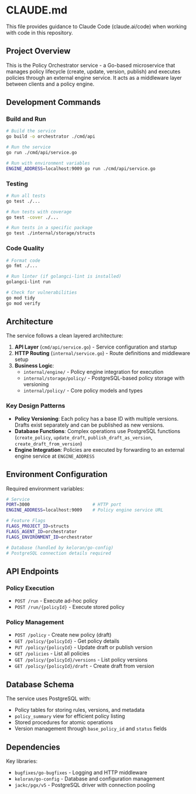 # CLAUDE.md

This file provides guidance to Claude Code (claude.ai/code) when working with code in this repository.

## Project Overview

This is the Policy Orchestrator service - a Go-based microservice that manages policy lifecycle (create, update, version, publish) and executes policies through an external engine service. It acts as a middleware layer between clients and a policy engine.

## Development Commands

### Build and Run
```bash
# Build the service
go build -o orchestrator ./cmd/api

# Run the service
go run ./cmd/api/service.go

# Run with environment variables
ENGINE_ADDRESS=localhost:9009 go run ./cmd/api/service.go
```

### Testing
```bash
# Run all tests
go test ./...

# Run tests with coverage
go test -cover ./...

# Run tests in a specific package
go test ./internal/storage/structs
```

### Code Quality
```bash
# Format code
go fmt ./...

# Run linter (if golangci-lint is installed)
golangci-lint run

# Check for vulnerabilities
go mod tidy
go mod verify
```

## Architecture

The service follows a clean layered architecture:

1. **API Layer** (`cmd/api/service.go`) - Service configuration and startup
2. **HTTP Routing** (`internal/service.go`) - Route definitions and middleware setup
3. **Business Logic**:
   - `internal/engine/` - Policy engine integration for execution
   - `internal/storage/policy/` - PostgreSQL-based policy storage with versioning
   - `internal/policy/` - Core policy models and types

### Key Design Patterns

- **Policy Versioning**: Each policy has a base ID with multiple versions. Drafts exist separately and can be published as new versions.
- **Database Functions**: Complex operations use PostgreSQL functions (`create_policy`, `update_draft`, `publish_draft_as_version`, `create_draft_from_version`)
- **Engine Integration**: Policies are executed by forwarding to an external engine service at `ENGINE_ADDRESS`

## Environment Configuration

Required environment variables:
```bash
# Service
PORT=3000                        # HTTP port
ENGINE_ADDRESS=localhost:9009    # Policy engine service URL

# Feature Flags
FLAGS_PROJECT_ID=structs
FLAGS_AGENT_ID=orchestrator
FLAGS_ENVIRONMENT_ID=orchestrator

# Database (handled by keloran/go-config)
# PostgreSQL connection details required
```

## API Endpoints

### Policy Execution
- `POST /run` - Execute ad-hoc policy
- `POST /run/{policyId}` - Execute stored policy

### Policy Management
- `POST /policy` - Create new policy (draft)
- `GET /policy/{policyId}` - Get policy details
- `PUT /policy/{policyId}` - Update draft or publish version
- `GET /policies` - List all policies
- `GET /policy/{policyId}/versions` - List policy versions
- `GET /policy/{policyId}/draft` - Create draft from version

## Database Schema

The service uses PostgreSQL with:
- Policy tables for storing rules, versions, and metadata
- `policy_summary` view for efficient policy listing
- Stored procedures for atomic operations
- Version management through `base_policy_id` and `status` fields

## Dependencies

Key libraries:
- `bugfixes/go-bugfixes` - Logging and HTTP middleware
- `keloran/go-config` - Database and configuration management
- `jackc/pgx/v5` - PostgreSQL driver with connection pooling